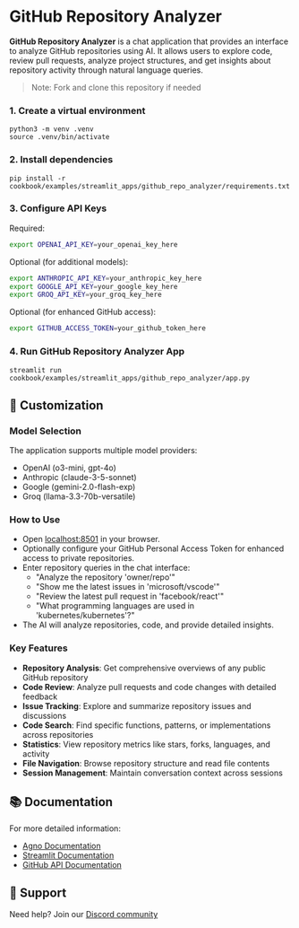 # GitHub Repository Analyzer

**GitHub Repository Analyzer** is a chat application that provides an interface to analyze GitHub repositories using AI.
It allows users to explore code, review pull requests, analyze project structures, and get insights about repository activity through natural language queries.

> Note: Fork and clone this repository if needed

### 1. Create a virtual environment

```shell
python3 -m venv .venv
source .venv/bin/activate
```

### 2. Install dependencies

```shell
pip install -r cookbook/examples/streamlit_apps/github_repo_analyzer/requirements.txt
```

### 3. Configure API Keys

Required:

```bash
export OPENAI_API_KEY=your_openai_key_here
```

Optional (for additional models):

```bash
export ANTHROPIC_API_KEY=your_anthropic_key_here
export GOOGLE_API_KEY=your_google_key_here
export GROQ_API_KEY=your_groq_key_here
```

Optional (for enhanced GitHub access):

```bash
export GITHUB_ACCESS_TOKEN=your_github_token_here
```

### 4. Run GitHub Repository Analyzer App

```shell
streamlit run cookbook/examples/streamlit_apps/github_repo_analyzer/app.py
```

## 🔧 Customization

### Model Selection

The application supports multiple model providers:

- OpenAI (o3-mini, gpt-4o)
- Anthropic (claude-3-5-sonnet)
- Google (gemini-2.0-flash-exp)
- Groq (llama-3.3-70b-versatile)

### How to Use

- Open [localhost:8501](http://localhost:8501) in your browser.
- Optionally configure your GitHub Personal Access Token for enhanced access to private repositories.
- Enter repository queries in the chat interface:
  - "Analyze the repository 'owner/repo'"
  - "Show me the latest issues in 'microsoft/vscode'"
  - "Review the latest pull request in 'facebook/react'"
  - "What programming languages are used in 'kubernetes/kubernetes'?"
- The AI will analyze repositories, code, and provide detailed insights.

### Key Features

- **Repository Analysis**: Get comprehensive overviews of any public GitHub repository
- **Code Review**: Analyze pull requests and code changes with detailed feedback
- **Issue Tracking**: Explore and summarize repository issues and discussions
- **Code Search**: Find specific functions, patterns, or implementations across repositories
- **Statistics**: View repository metrics like stars, forks, languages, and activity
- **File Navigation**: Browse repository structure and read file contents
- **Session Management**: Maintain conversation context across sessions

## 📚 Documentation

For more detailed information:

- [Agno Documentation](https://docs.agno.com)
- [Streamlit Documentation](https://docs.streamlit.io)
- [GitHub API Documentation](https://docs.github.com/en/rest)

## 🤝 Support

Need help? Join our [Discord community](https://agno.link/discord)
